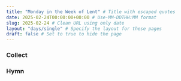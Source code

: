 ```yaml
---
title: "Monday in the Week of Lent" # Title with escaped quotes
date: 2025-02-24T00:00:00+00:00 # Use-MM-DDTHH:MM format
slug: 2025-02-24 # Clean URL using only date
layout: "days/single" # Specify the layout for these pages
draft: false # Set to true to hide the page
---
```


### Collect


### Hymn